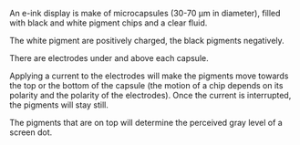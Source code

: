 An e-ink display is make of microcapsules (30-70 μm in diameter), filled with black and white pigment chips and a clear fluid.

The white pigment are positively charged, the black pigments negatively.

There are electrodes under and above each capsule.

Applying a current to the electrodes will make the pigments move towards the top or the bottom of the capsule (the motion of a chip depends on its polarity and the polarity of the electrodes). Once the current is interrupted, the pigments will stay still.

The pigments that are on top will determine the perceived gray level of a screen dot.
